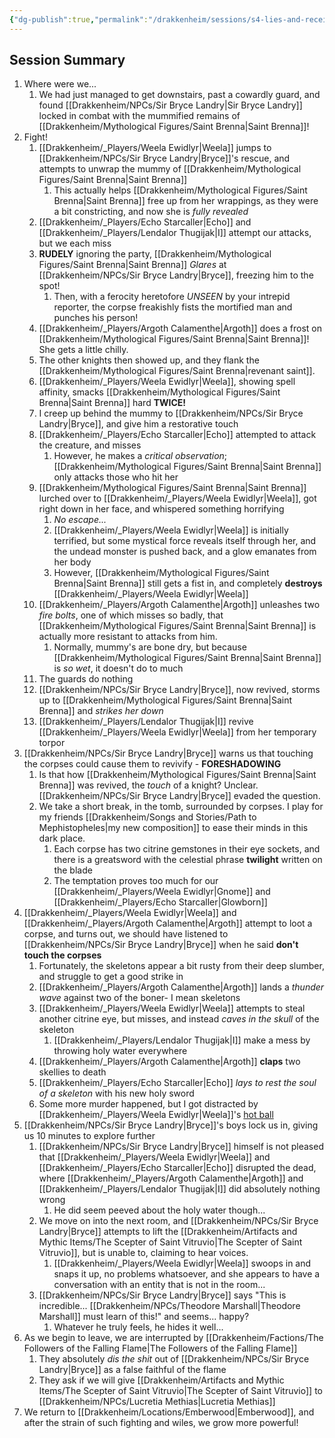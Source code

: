 ```yaml
---
{"dg-publish":true,"permalink":"/drakkenheim/sessions/s4-lies-and-receipts/"}
---
```


## Session Summary
1. Where were we...
	1. We had just managed to get downstairs, past a cowardly guard, and found [[Drakkenheim/NPCs/Sir Bryce Landry\|Sir Bryce Landry]] locked in combat with the mummified remains of [[Drakkenheim/Mythological Figures/Saint Brenna\|Saint Brenna]]!
2. Fight!
	1. [[Drakkenheim/_Players/Weela Ewidlyr\|Weela]] jumps to [[Drakkenheim/NPCs/Sir Bryce Landry\|Bryce]]'s rescue, and attempts to unwrap the mummy of [[Drakkenheim/Mythological Figures/Saint Brenna\|Saint Brenna]]
		1. This actually helps [[Drakkenheim/Mythological Figures/Saint Brenna\|Saint Brenna]] free up from her wrappings, as they were a bit constricting, and now she is *fully revealed*
	2. [[Drakkenheim/_Players/Echo Starcaller\|Echo]] and [[Drakkenheim/_Players/Lendalor Thugijak\|I]] attempt our attacks, but we each miss
	3. **RUDELY** ignoring the party, [[Drakkenheim/Mythological Figures/Saint Brenna\|Saint Brenna]] *Glares* at [[Drakkenheim/NPCs/Sir Bryce Landry\|Bryce]], freezing him to the spot!
		1. Then, with a ferocity heretofore *UNSEEN* by your intrepid reporter, the corpse freakishly fists the mortified man and punches his person!
	4. [[Drakkenheim/_Players/Argoth Calamenthe\|Argoth]] does a frost on [[Drakkenheim/Mythological Figures/Saint Brenna\|Saint Brenna]]! She gets a little chilly.
	5. The other knights then showed up, and they flank the [[Drakkenheim/Mythological Figures/Saint Brenna\|revenant saint]].
	6. [[Drakkenheim/_Players/Weela Ewidlyr\|Weela]], showing spell affinity, smacks [[Drakkenheim/Mythological Figures/Saint Brenna\|Saint Brenna]] hard **TWICE!**
	7. I creep up behind the mummy to [[Drakkenheim/NPCs/Sir Bryce Landry\|Bryce]], and give him a restorative touch
	8. [[Drakkenheim/_Players/Echo Starcaller\|Echo]] attempted to attack the creature, and misses
		1. However, he makes a *critical observation*; [[Drakkenheim/Mythological Figures/Saint Brenna\|Saint Brenna]] only attacks those who hit her
	9. [[Drakkenheim/Mythological Figures/Saint Brenna\|Saint Brenna]] lurched over to [[Drakkenheim/_Players/Weela Ewidlyr\|Weela]], got right down in her face, and whispered something horrifying
		1. *No escape...*
		2. [[Drakkenheim/_Players/Weela Ewidlyr\|Weela]] is initially terrified, but some mystical force reveals itself through her, and the undead monster is pushed back, and a glow emanates from her body
		3. However, [[Drakkenheim/Mythological Figures/Saint Brenna\|Saint Brenna]] still gets a fist in, and completely **destroys** [[Drakkenheim/_Players/Weela Ewidlyr\|Weela]]
	10. [[Drakkenheim/_Players/Argoth Calamenthe\|Argoth]] unleashes two *fire bolts*, one of which misses so badly, that [[Drakkenheim/Mythological Figures/Saint Brenna\|Saint Brenna]] is actually more resistant to attacks from him.
		1. Normally, mummy's are bone dry, but because [[Drakkenheim/Mythological Figures/Saint Brenna\|Saint Brenna]] is *so wet*, it doesn't do to much
	11. The guards do nothing
	12. [[Drakkenheim/NPCs/Sir Bryce Landry\|Bryce]], now revived, storms up to [[Drakkenheim/Mythological Figures/Saint Brenna\|Saint Brenna]] and *strikes her down*
	13. [[Drakkenheim/_Players/Lendalor Thugijak\|I]] revive [[Drakkenheim/_Players/Weela Ewidlyr\|Weela]] from her temporary torpor
3. [[Drakkenheim/NPCs/Sir Bryce Landry\|Bryce]] warns us that touching the corpses could cause them to revivify - **FORESHADOWING**
	1. Is that how [[Drakkenheim/Mythological Figures/Saint Brenna\|Saint Brenna]] was revived, the *touch* of a knight? Unclear. [[Drakkenheim/NPCs/Sir Bryce Landry\|Bryce]] evaded the question.
	2. We take a short break, in the tomb, surrounded by corpses. I play for my friends [[Drakkenheim/Songs and Stories/Path to Mephistopheles\|my new composition]] to ease their minds in this dark place.
		1. Each corpse has two citrine gemstones in their eye sockets, and there is a greatsword with the celestial phrase **twilight** written on the blade
		2. The temptation proves too much for our [[Drakkenheim/_Players/Weela Ewidlyr\|Gnome]] and [[Drakkenheim/_Players/Echo Starcaller\|Glowborn]] 
4. [[Drakkenheim/_Players/Weela Ewidlyr\|Weela]] and [[Drakkenheim/_Players/Argoth Calamenthe\|Argoth]] attempt to loot a corpse, and turns out, we should have listened to [[Drakkenheim/NPCs/Sir Bryce Landry\|Bryce]] when he said **don't touch the corpses**
	1. Fortunately, the skeletons appear a bit rusty from their deep slumber, and struggle to get a good strike in
	2. [[Drakkenheim/_Players/Argoth Calamenthe\|Argoth]] lands a *thunder wave* against two of the boner- I mean skeletons
	3. [[Drakkenheim/_Players/Weela Ewidlyr\|Weela]] attempts to steal another citrine eye, but misses, and instead *caves in the skull* of the skeleton
		1. [[Drakkenheim/_Players/Lendalor Thugijak\|I]] make a mess by throwing holy water everywhere
	4. [[Drakkenheim/_Players/Argoth Calamenthe\|Argoth]] **claps** two skellies to death
	5. [[Drakkenheim/_Players/Echo Starcaller\|Echo]] *lays to rest the soul of a skeleton* with his new holy sword
	6. Some more murder happened, but I got distracted by [[Drakkenheim/_Players/Weela Ewidlyr\|Weela]]'s [hot ball](https://www.youtube.com/watch?v=4M4X2_KT1Ss)
5. [[Drakkenheim/NPCs/Sir Bryce Landry\|Bryce]]'s boys lock us in, giving us 10 minutes to explore further
	1. [[Drakkenheim/NPCs/Sir Bryce Landry\|Bryce]] himself is not pleased that [[Drakkenheim/_Players/Weela Ewidlyr\|Weela]] and [[Drakkenheim/_Players/Echo Starcaller\|Echo]] disrupted the dead, where [[Drakkenheim/_Players/Argoth Calamenthe\|Argoth]] and [[Drakkenheim/_Players/Lendalor Thugijak\|I]] did absolutely nothing wrong
		1. He did seem peeved about the holy water though...
	2. We move on into the next room, and [[Drakkenheim/NPCs/Sir Bryce Landry\|Bryce]] attempts to lift the [[Drakkenheim/Artifacts and Mythic Items/The Scepter of Saint Vitruvio\|The Scepter of Saint Vitruvio]], but is unable to, claiming to hear voices.
		1. [[Drakkenheim/_Players/Weela Ewidlyr\|Weela]] swoops in and snaps it up, no problems whatsoever, and she appears to have a conversation with an entity that is not in the room...
	3. [[Drakkenheim/NPCs/Sir Bryce Landry\|Bryce]] says "This is incredible... [[Drakkenheim/NPCs/Theodore Marshall\|Theodore Marshall]] must learn of this!" and seems... happy?
		1. Whatever he truly feels, he hides it well...
6. As we begin to leave, we are interrupted by [[Drakkenheim/Factions/The Followers of the Falling Flame\|The Followers of the Falling Flame]]
	1. They absolutely *dis the shit* out of [[Drakkenheim/NPCs/Sir Bryce Landry\|Bryce]] as a false faithful of the flame
	2. They ask if we will give [[Drakkenheim/Artifacts and Mythic Items/The Scepter of Saint Vitruvio\|The Scepter of Saint Vitruvio]] to [[Drakkenheim/NPCs/Lucretia Methias\|Lucretia Methias]]
7. We return to [[Drakkenheim/Locations/Emberwood\|Emberwood]], and after the strain of such fighting and wiles, we grow more powerful!